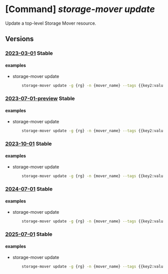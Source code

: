 # [Command] _storage-mover update_

Update a top-level Storage Mover resource.

## Versions

### [2023-03-01](/Resources/mgmt-plane/L3N1YnNjcmlwdGlvbnMve30vcmVzb3VyY2Vncm91cHMve30vcHJvdmlkZXJzL21pY3Jvc29mdC5zdG9yYWdlbW92ZXIvc3RvcmFnZW1vdmVycy97fQ==/2023-03-01.xml) **Stable**

<!-- mgmt-plane /subscriptions/{}/resourcegroups/{}/providers/microsoft.storagemover/storagemovers/{} 2023-03-01 -->

#### examples

- storage-mover update
    ```bash
        storage-mover update -g {rg} -n {mover_name} --tags {{key2:value2}} --description ExampleDesc2
    ```

### [2023-07-01-preview](/Resources/mgmt-plane/L3N1YnNjcmlwdGlvbnMve30vcmVzb3VyY2Vncm91cHMve30vcHJvdmlkZXJzL21pY3Jvc29mdC5zdG9yYWdlbW92ZXIvc3RvcmFnZW1vdmVycy97fQ==/2023-07-01-preview.xml) **Stable**

<!-- mgmt-plane /subscriptions/{}/resourcegroups/{}/providers/microsoft.storagemover/storagemovers/{} 2023-07-01-preview -->

#### examples

- storage-mover update
    ```bash
        storage-mover update -g {rg} -n {mover_name} --tags {{key2:value2}} --description ExampleDesc2
    ```

### [2023-10-01](/Resources/mgmt-plane/L3N1YnNjcmlwdGlvbnMve30vcmVzb3VyY2Vncm91cHMve30vcHJvdmlkZXJzL21pY3Jvc29mdC5zdG9yYWdlbW92ZXIvc3RvcmFnZW1vdmVycy97fQ==/2023-10-01.xml) **Stable**

<!-- mgmt-plane /subscriptions/{}/resourcegroups/{}/providers/microsoft.storagemover/storagemovers/{} 2023-10-01 -->

#### examples

- storage-mover update
    ```bash
        storage-mover update -g {rg} -n {mover_name} --tags {{key2:value2}} --description ExampleDesc2
    ```

### [2024-07-01](/Resources/mgmt-plane/L3N1YnNjcmlwdGlvbnMve30vcmVzb3VyY2Vncm91cHMve30vcHJvdmlkZXJzL21pY3Jvc29mdC5zdG9yYWdlbW92ZXIvc3RvcmFnZW1vdmVycy97fQ==/2024-07-01.xml) **Stable**

<!-- mgmt-plane /subscriptions/{}/resourcegroups/{}/providers/microsoft.storagemover/storagemovers/{} 2024-07-01 -->

#### examples

- storage-mover update
    ```bash
        storage-mover update -g {rg} -n {mover_name} --tags {{key2:value2}} --description ExampleDesc2
    ```

### [2025-07-01](/Resources/mgmt-plane/L3N1YnNjcmlwdGlvbnMve30vcmVzb3VyY2Vncm91cHMve30vcHJvdmlkZXJzL21pY3Jvc29mdC5zdG9yYWdlbW92ZXIvc3RvcmFnZW1vdmVycy97fQ==/2025-07-01.xml) **Stable**

<!-- mgmt-plane /subscriptions/{}/resourcegroups/{}/providers/microsoft.storagemover/storagemovers/{} 2025-07-01 -->

#### examples

- storage-mover update
    ```bash
        storage-mover update -g {rg} -n {mover_name} --tags {{key2:value2}} --description ExampleDesc2
    ```
